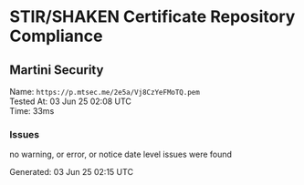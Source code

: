 # STIR/SHAKEN Certificate Repository Compliance

## Martini Security

Name: `https://p.mtsec.me/2e5a/Vj8CzYeFMoTQ.pem`\
Tested At: 03 Jun 25 02:08 UTC\
Time: 33ms

### Issues

no warning, or error, or notice date level issues were found

Generated: 03 Jun 25 02:15 UTC